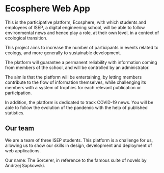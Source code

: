 # Ecosphere Web App

This is the participative platform, Ecosphere, with which students and employees of ISEP, a digital engineering school, will be able to follow environmental news and hence play a role, at their own level, in a context of ecological transition.

This project aims to increase the number of participants in events related to ecology, and more generally to sustainable development.

The platform will guarantee a permanent reliability with information coming from members of the school, and will be controlled by an administrator.

The aim is that the platform will be entertaining, by letting members contribute to the flow of information themselves, while challenging its members with a system of trophies for each relevant publication or participation.

In addition, the platform is dedicated to track COVID-19 news. You will be able to follow the evolution of the pandemic with the help of published statistics.

## Our team
We are a team of three ISEP students. This platform is a challenge for us, allowing us to show our skills in design, development and deployment of web applications.

Our name: The Sorcerer, in reference to the famous suite of novels by Andrzej Sapkowski. 
